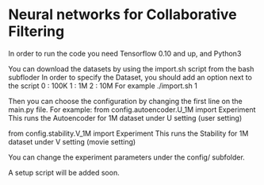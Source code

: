 # Neural networks for Collaborative Filtering

In order to run the code you need Tensorflow 0.10 and up, and Python3

You can download the datasets by using the import.sh script from the bash subfloder
In order to specify the Dataset, you should add an option next to the script
0 : 100K
1 : 1M
2 : 10M
For example ./import.sh 1

Then you can choose the configuration by changing the first line on the main.py file.
For example:
from config.autoencoder.U_1M import Experiment
This runs the Autoencoder for 1M dataset under U setting (user setting)

from config.stability.V_1M import Experiment
This runs the Stability for 1M dataset under V setting (movie setting)

You can change the experiment parameters under the config/ subfolder.

A setup script will be added soon.
